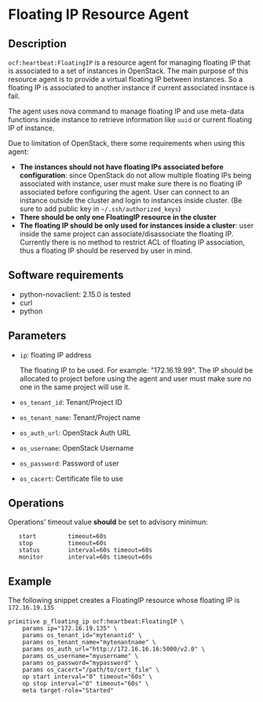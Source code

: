 # Floating IP Resource Agent

## Description

`ocf:heartbeat:FloatingIP` is a resource agent for managing floating IP that is associated to a set of instances in OpenStack. The main purpose of this resource agent is to provide a virtual floating IP between instances. So a floating IP is associated to another instance if current associated insntace is fail.

The agent uses nova command to manage floating IP and use meta-data functions inside instance to retrieve information like ``uuid`` or current floating IP of instance.

Due to limitation of OpenStack, there some requirements when using this agent:

* **The instances should not have floating IPs associated before configuration**: since OpenStack do not allow multiple floating IPs being associated with instance, user must make sure there is no floating IP associated before configuring the agent. User can connect to an instance outside the cluster and login to instances inside cluster. (Be sure to add public key in `~/.ssh/authorized_keys`)
* **There should be only one FloatingIP resource in the cluster**
* **The floating IP should be only used for instances inside a cluster**: user inside the same project can associate/disassociate the floating IP. Currently there is no method to restrict ACL of floating IP association, thus a floating IP should be reserved by user in mind.
 

## Software requirements

* python-novaclient: 2.15.0 is tested
* curl
* python


## Parameters

* `ip`: floating IP address

  The floating IP to be used. For example: "172.16.19.99". The IP should be allocated to project before using the agent and user must make sure no one in the same project will use it.

* `os_tenant_id`: Tenant/Project ID
* `os_tenant_name`: Tenant/Project name
* `os_auth_url`: OpenStack Auth URL
* `os_username`: OpenStack Username
* `os_password`: Password of user
* `os_cacert`: Certificate file to use

## Operations

Operations' timeout value **should** be set to advisory minimun:

```
   start         timeout=60s
   stop          timeout=60s
   status        interval=60s timeout=60s
   monitor       interval=60s timeout=60s
```

## Example

The following snippet creates a FloatingIP resource whose floating IP is `172.16.19.135`

```
primitive p_floating_ip ocf:heartbeat:FloatingIP \
    params ip="172.16.19.135" \
    params os_tenant_id="mytenantid" \
    params os_tenant_name="mytenantname" \
    params os_auth_url="http://172.16.16.16:5000/v2.0" \
    params os_username="myusername" \
    params os_password="mypassword" \
    params os_cacert="/path/to/cert_file" \
    op start interval="0" timeout="60s" \
    op stop interval="0" timeout="60s" \
    meta target-role="Started"
```
